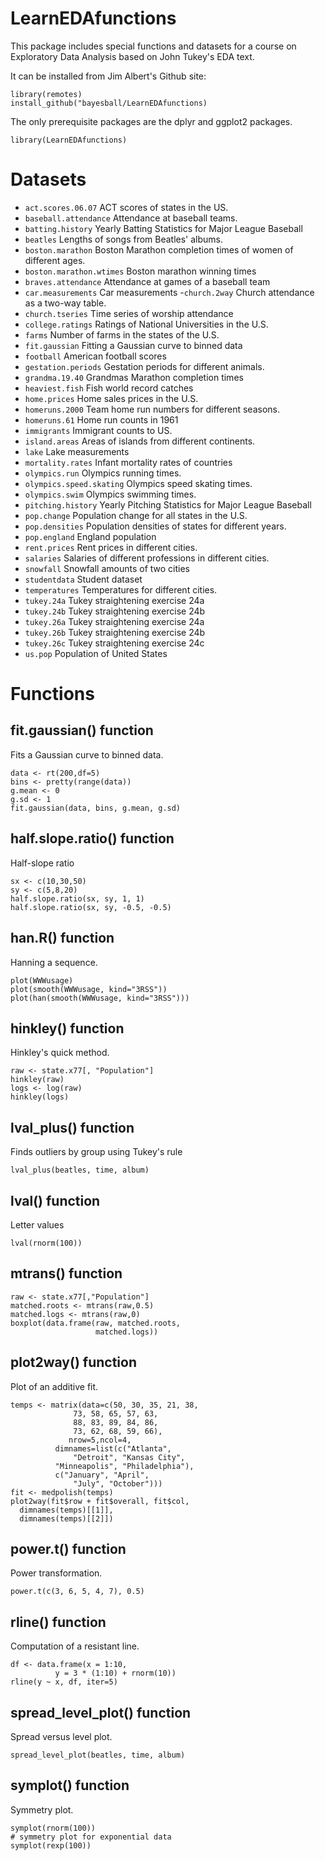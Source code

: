 # LearnEDAfunctions

This package includes special functions and datasets for a course on Exploratory Data Analysis based on John Tukey's EDA text.

It can be installed from Jim Albert's Github site:

```
library(remotes)
install_github("bayesball/LearnEDAfunctions)
```

The only prerequisite packages are the dplyr and ggplot2 packages.


```{r}
library(LearnEDAfunctions)
```

# Datasets

- `act.scores.06.07`	ACT scores of states in the US.
- `baseball.attendance`	Attendance at baseball teams.
- `batting.history`	Yearly Batting Statistics for Major League Baseball
- `beatles`	Lengths of songs from Beatles' albums.
- `boston.marathon`	Boston Marathon completion times of women of different ages.
- `boston.marathon.wtimes`	Boston marathon winning times
- `braves.attendance`	Attendance at games of a baseball team
- `car.measurements`	Car measurements
-`church.2way`	Church attendance as a two-way table.
- `church.tseries`	Time series of worship attendance
- `college.ratings`	Ratings of National Universities in the U.S.
- `farms`	Number of farms in the states of the U.S.
- `fit.gaussian`	Fitting a Gaussian curve to binned data
- `football`	American football scores
- `gestation.periods`	Gestation periods for different animals.
- `grandma.19.40`	Grandmas Marathon completion times
- `heaviest.fish`	Fish world record catches
- `home.prices`	Home sales prices in the U.S.
- `homeruns.2000`	Team home run numbers for different seasons.
- `homeruns.61`	Home run counts in 1961
- `immigrants`	Immigrant counts to US.
- `island.areas`	Areas of islands from different continents.
- `lake`	Lake measurements
- `mortality.rates`	Infant mortality rates of countries
- `olympics.run`	Olympics running times.
- `olympics.speed.skating`	Olympics speed skating times.
- `olympics.swim`	Olympics swimming times.
- `pitching.history`	Yearly Pitching Statistics for Major League Baseball
- `pop.change`	Population change for all states in the U.S.
- `pop.densities`	Population densities of states for different years.
- `pop.england`	England population
- `rent.prices`	Rent prices in different cities.
- `salaries`	Salaries of different professions in different cities.
- `snowfall`	Snowfall amounts of two cities
- `studentdata`	Student dataset
- `temperatures`	Temperatures for different cities.
- `tukey.24a`	Tukey straightening exercise 24a
- `tukey.24b`	Tukey straightening exercise 24b
- `tukey.26a`	Tukey straightening exercise 24a
- `tukey.26b`	Tukey straightening exercise 24b
- `tukey.26c`	Tukey straightening exercise 24c
- `us.pop`	Population of United States

# Functions

## fit.gaussian() function

Fits a Gaussian curve to binned data.

```{r}
data <- rt(200,df=5)
bins <- pretty(range(data))
g.mean <- 0
g.sd <- 1
fit.gaussian(data, bins, g.mean, g.sd)
```

## half.slope.ratio() function

Half-slope ratio
 
```{r}
sx <- c(10,30,50)
sy <- c(5,8,20)
half.slope.ratio(sx, sy, 1, 1)
half.slope.ratio(sx, sy, -0.5, -0.5)
```
## han.R() function

Hanning a sequence.

```{r}
plot(WWWusage)
plot(smooth(WWWusage, kind="3RSS"))
plot(han(smooth(WWWusage, kind="3RSS")))
```

## hinkley() function

Hinkley's quick method.
 
```{r}
raw <- state.x77[, "Population"]
hinkley(raw)
logs <- log(raw)
hinkley(logs)
```
 
## lval_plus() function
 
Finds outliers by group using Tukey's rule

```{r}
lval_plus(beatles, time, album)
```
 
## lval() function
 
Letter values

```{r}
lval(rnorm(100))
```
 
## mtrans() function

```{r}
raw <- state.x77[,"Population"]
matched.roots <- mtrans(raw,0.5)
matched.logs <- mtrans(raw,0)
boxplot(data.frame(raw, matched.roots,
                   matched.logs))
```

## plot2way() function

Plot of an additive fit.

```{r}
temps <- matrix(data=c(50, 30, 35, 21, 38,
              73, 58, 65, 57, 63,
              88, 83, 89, 84, 86,
              73, 62, 68, 59, 66),
             nrow=5,ncol=4,
          dimnames=list(c("Atlanta",
              "Detroit", "Kansas City",
          "Minneapolis", "Philadelphia"),
          c("January", "April",
              "July", "October")))
fit <- medpolish(temps)
plot2way(fit$row + fit$overall, fit$col,
  dimnames(temps)[[1]],
  dimnames(temps)[[2]])
```

## power.t() function

Power transformation.

```{r}
power.t(c(3, 6, 5, 4, 7), 0.5)
```

## rline() function

Computation of a resistant line.

```{r}
df <- data.frame(x = 1:10,
          y = 3 * (1:10) + rnorm(10))
rline(y ~ x, df, iter=5)
```

## spread_level_plot() function

Spread versus level plot.

```{r}
spread_level_plot(beatles, time, album)
```

## symplot() function

Symmetry plot.

```{r}
symplot(rnorm(100))
# symmetry plot for exponential data
symplot(rexp(100))
```
